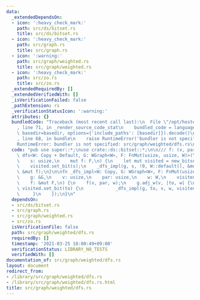 ```yaml
---
data:
  _extendedDependsOn:
  - icon: ':heavy_check_mark:'
    path: src/ds/bitset.rs
    title: src/ds/bitset.rs
  - icon: ':heavy_check_mark:'
    path: src/graph.rs
    title: src/graph.rs
  - icon: ':warning:'
    path: src/graph/weighted.rs
    title: src/graph/weighted.rs
  - icon: ':heavy_check_mark:'
    path: src/zo.rs
    title: src/zo.rs
  _extendedRequiredBy: []
  _extendedVerifiedWith: []
  _isVerificationFailed: false
  _pathExtension: rs
  _verificationStatusIcon: ':warning:'
  attributes: {}
  bundledCode: "Traceback (most recent call last):\n  File \"/opt/hostedtoolcache/Python/3.9.2/x64/lib/python3.9/site-packages/onlinejudge_verify/documentation/build.py\"\
    , line 71, in _render_source_code_stat\n    bundled_code = language.bundle(stat.path,\
    \ basedir=basedir, options={'include_paths': [basedir]}).decode()\n  File \"/opt/hostedtoolcache/Python/3.9.2/x64/lib/python3.9/site-packages/onlinejudge_verify/languages/user_defined.py\"\
    , line 68, in bundle\n    raise RuntimeError('bundler is not specified: {}'.format(path.as_posix()))\n\
    RuntimeError: bundler is not specified: src/graph/weighted/dfs.rs\n"
  code: "pub use super::*;\nuse crate::ds::bitset::*;\n\n/// f: (v, par, w)\npub fn\
    \ dfs<W: Copy + Default, G: WGraph<W>, F: FnMut(usize, usize, W)>(\n    g: &G,\n\
    \    s: usize,\n    mut f: F,\n) {\n    let mut visited = new_bitset(g.len());\n\
    \    visited.set_bit(s);\n    _dfs_impl(g, s, !0, W::default(), &mut visited,\
    \ &mut f);\n}\n\nfn _dfs_impl<W: Copy, G: WGraph<W>, F: FnMut(usize, usize, W)>(\n\
    \    g: &G,\n    v: usize,\n    par: usize,\n    w: W,\n    visited: &mut [u32],\n\
    \    f: &mut F,\n) {\n    f(v, par, w);\n    g.adj_w(v, |to, w| {\n        if\
    \ visited.set_bit(to) {\n            _dfs_impl(g, to, v, w, visited, f);\n   \
    \     }\n    });\n}\n"
  dependsOn:
  - src/ds/bitset.rs
  - src/graph.rs
  - src/graph/weighted.rs
  - src/zo.rs
  isVerificationFile: false
  path: src/graph/weighted/dfs.rs
  requiredBy: []
  timestamp: '2021-03-25 18:00:49+09:00'
  verificationStatus: LIBRARY_NO_TESTS
  verifiedWith: []
documentation_of: src/graph/weighted/dfs.rs
layout: document
redirect_from:
- /library/src/graph/weighted/dfs.rs
- /library/src/graph/weighted/dfs.rs.html
title: src/graph/weighted/dfs.rs
---
```

